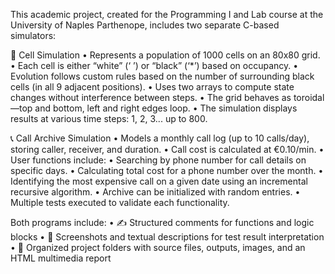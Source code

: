 This academic project, created for the Programming I and Lab course at the University of Naples Parthenope, includes two separate C-based simulators:

🧬 Cell Simulation
• 	Represents a population of 1000 cells on an 80x80 grid.
• 	Each cell is either “white” (‘ ’) or “black” (‘*’) based on occupancy.
• 	Evolution follows custom rules based on the number of surrounding black cells (in all 9 adjacent positions).
• 	Uses two arrays to compute state changes without interference between steps.
• 	The grid behaves as toroidal—top and bottom, left and right edges loop.
• 	The simulation displays results at various time steps: 1, 2, 3... up to 800.

📞 Call Archive Simulation
• 	Models a monthly call log (up to 10 calls/day), storing caller, receiver, and duration.
• 	Call cost is calculated at €0.10/min.
• 	User functions include:
• 	Searching by phone number for call details on specific days.
• 	Calculating total cost for a phone number over the month.
• 	Identifying the most expensive call on a given date using an incremental recursive algorithm.
• 	Archive can be initialized with random entries.
• 	Multiple tests executed to validate each functionality.

Both programs include:
• 	✍️ Structured comments for functions and logic blocks
• 	📸 Screenshots and textual descriptions for test result interpretation
• 	📁 Organized project folders with source files, outputs, images, and an HTML multimedia report
